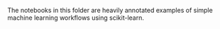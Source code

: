 The notebooks in this folder are heavily annotated examples of simple machine learning workflows using scikit-learn.
